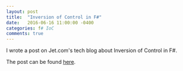 ```yaml
---
layout: post
title:  "Inversion of Control in F#"
date:   2016-06-16 11:00:00 -0400
categories: f# IoC
comments: true
---
```

I wrote a post on Jet.com's tech blog about Inversion of Control in F#.

The post can be found [here][jet-blog-post].

[jet-blog-post]: https://tech.jet.com/blog/2016/06-16-inversion-control-f/
